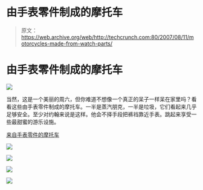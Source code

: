 # 由手表零件制成的摩托车

> 原文：<https://web.archive.org/web/http://techcrunch.com:80/2007/08/11/motorcycles-made-from-watch-parts/>

# 由手表零件制成的摩托车

![](img/ec63d4795a2ea9acae6d0819538d7919.png)

当然，这是一个美丽的周六，但你难道不想像一个真正的呆子一样呆在家里吗？看看这些由手表零件制成的摩托车。一半是蒸汽朋克，一半是垃圾，它们看起来几乎足够安全。至少对约翰来说是这样。他会不择手段把裤裆靠近手表。跳起来享受一些最甜蜜的游乐设施。

[来自手表零件的摩托车](https://web.archive.org/web/20201129030308/http://digg.com/design/Motorcycles_from_watch_parts)

![](img/023fdc5fdd6e84086eda411fb306092d.png)

![](img/9100c6b4acdd498a4487da1fca22b80b.png)

![](img/5e3760f69c604821197c1885f47e0bb6.png)

![](img/0fc2c1654afe33263a32a728694094b5.png)